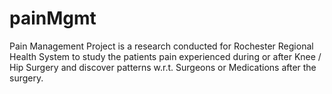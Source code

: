 # painMgmt
Pain Management Project is a research conducted for Rochester Regional Health System to study the patients pain experienced during or after Knee / Hip Surgery and discover patterns w.r.t. Surgeons or Medications after the surgery.    
